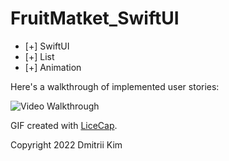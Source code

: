 # FruitMatket_SwiftUI

* [+] SwiftUI
* [+] List
* [+] Animation

Here's a walkthrough of implemented user stories:

<img src='https://github.com/MityaKimchanskii/FruitMatket_SwiftUI/blob/main/fruitsApp.gif' title='Video Walkthrough' width='' alt='Video Walkthrough' />

GIF created with [LiceCap](http://www.cockos.com/licecap/).


Copyright 2022 Dmitrii Kim

    
  
    

    
  
    


